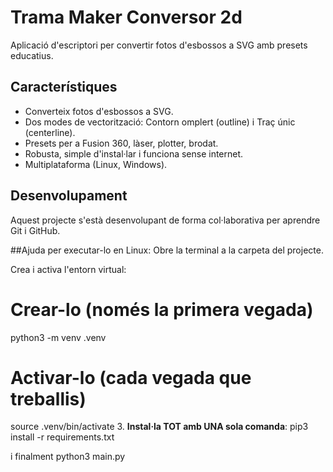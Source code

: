 # Trama Maker Conversor 2d

Aplicació d'escriptori per convertir fotos d'esbossos a SVG amb presets educatius.

## Característiques
- Converteix fotos d'esbossos a SVG.
- Dos modes de vectorització: Contorn omplert (outline) i Traç únic (centerline).
- Presets per a Fusion 360, làser, plotter, brodat.
- Robusta, simple d'instal·lar i funciona sense internet.
- Multiplataforma (Linux, Windows).

## Desenvolupament
Aquest projecte s'està desenvolupant de forma col·laborativa per aprendre Git i GitHub.


##Ajuda per executar-lo en Linux:
Obre la terminal a la carpeta del projecte.

Crea i activa l'entorn virtual:

# Crear-lo (només la primera vegada)
python3 -m venv .venv

# Activar-lo (cada vegada que treballis)
source .venv/bin/activate
3.  **Instal·la TOT amb UNA sola comanda**:
pip3 install -r requirements.txt

i finalment
python3 main.py


